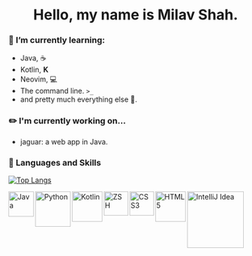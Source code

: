 <h1 align="center" >Hello, my name is Milav Shah.</h1>

### 🔭 I’m currently learning: 
  - Java, ☕️
  - Kotlin,  𝐊
  - Neovim, 💻
  - The command line. ```>_```
  - and pretty much everything else 🤦.


### ✏️  I'm currently working on...
- jaguar: a web app in Java.



### 📕 Languages and Skills
[![Top Langs](https://github-readme-stats.vercel.app/api/top-langs/?username=shahmilav&layout=compact)](https://github.com/shahmilav)


[<img align="left" alt="Java" width="50px" src="https://img.shields.io/badge/-Java-orange" />](https://adoptopenjdk.net)
[<img align="left" alt="Python" width="70px" src="https://img.shields.io/badge/-Python-green" />](https://www.python.org)
[<img align="left" alt="Kotlin" width="60px" src="https://img.shields.io/badge/-Kotlin-blueviolet" />](https://kotlinlang.org)
[<img align="left" alt="ZSH" width="48px" src="https://img.shields.io/badge/-ZSH-brightgreen" />](https://wiki.archlinux.org/title/Zsh)
[<img align="left" alt="CSS3" width="48px" src="https://img.shields.io/badge/-CSS-blue" />](https://developer.mozilla.org/en-US/docs/Learn/CSS/First_steps/What_is_CSS)
[<img align="left" alt="HTML5" width="60px" src="https://img.shields.io/badge/-HTML-red" />](https://developer.mozilla.org/en-US/docs/Web/HTML)
[<img align="left" alt="IntelliJ Idea" width="112px" src="https://img.shields.io/badge/-IntelliJ%20IDEA-blue" />](https://www.jetbrains.com/idea/)

<!---
shahmilav/shahmilav is a ✨ special ✨ repository because its `README.md` (this file) appears on your GitHub profile.
You can click the Preview link to take a look at your changes.
--->
